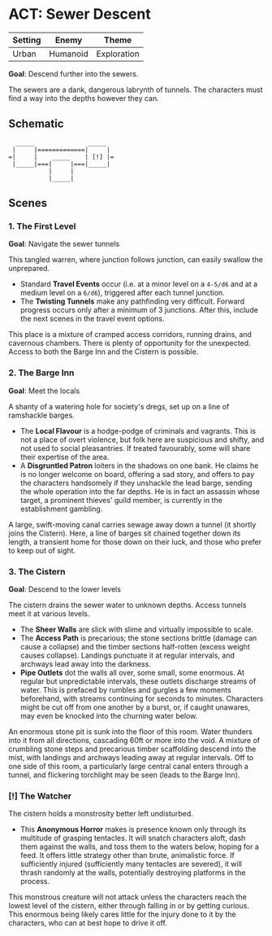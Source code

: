 # ACT: Sewer Descent

| Setting  | Enemy     | Theme        |
|----------|-----------|--------------|
| Urban    | Humanoid  | Exploration  |

**Goal**: Descend further into the sewers.

The sewers are a dank, dangerous labrynth of tunnels. The characters must find a way
into the depths however they can.

## Schematic

      _____               _____
     |     |=============|     |
    =|     |    _____    | [!] |=
     |_____|===|     |===|_____|
               |     |
               |_____|

## Scenes

### 1. The First Level

**Goal**: Navigate the sewer tunnels

This tangled warren, where junction follows junction, can easily swallow the unprepared.

- Standard **Travel Events** occur (i.e. at a minor level on a `4-5/d6` and at a medium
  level on a `6/d6`), triggered after each tunnel junction. 
- The **Twisting Tunnels** make any pathfinding very difficult. Forward progress occurs
  only after a minimum of 3 junctions. After this, include the next scenes in the travel
  event options.

This place is a mixture of cramped access corridors, running drains, and cavernous
chambers. There is plenty of opportunity for the unexpected. Access to both the Barge
Inn and the Cistern is possible.

### 2. The Barge Inn

**Goal**: Meet the locals

A shanty of a watering hole for society's dregs, set up on a line of ramshackle barges.

- The **Local Flavour** is a hodge-podge of criminals and vagrants. This is not a place
  of overt violence, but folk here are suspicious and shifty, and not used to social
  pleasantries. If treated favourably, some will share their expertise of the area.
- A **Disgruntled Patron** loiters in the shadows on one bank. He claims he is no longer
  welcome on board, offering a sad story, and offers to pay the characters handsomely if
  they unshackle the lead barge, sending the whole operation into the far depths. He is
  in fact an assassin whose target, a prominent thieves' guild member, is currently in
  the establishment gambling.

A large, swift-moving canal carries sewage away down a tunnel (it shortly joins the
Cistern). Here, a line of barges sit chained together down its length, a transient
home for those down on their luck, and those who prefer to keep out of sight.

### 3. The Cistern

**Goal**: Descend to the lower levels

The cistern drains the sewer water to unknown depths. Access tunnels meet it at various
levels.

- The **Sheer Walls** are slick with slime and virtually impossible to scale.
- The **Access Path** is precarious; the stone sections brittle (damage can cause a
  collapse) and the timber sections half-rotten (excess weight causes collapse).
  Landings punctuate it at regular intervals, and archways lead away into the darkness.
- **Pipe Outlets** dot the walls all over, some small, some enormous. At regular but
  unpredictable intervals, these outlets discharge streams of water. This is prefaced by
  rumbles and gurgles a few moments beforehand, with streams continuing for seconds to
  minutes. Characters might be cut off from one another by a burst, or, if caught
  unawares, may even be knocked into the churning water below.

An enormous stone pit is sunk into the floor of this room. Water thunders into it from
all directions, cascading 60ft or more into the void. A mixture of crumbling stone steps
and precarious timber scaffolding descend into the mist, with landings and archways
leading away at regular intervals. Off to one side of this room, a particularly large
central canal enters through a tunnel, and flickering torchlight may be seen (leads to
the Barge Inn).

### [!] The Watcher

The cistern holds a monstrosity better left undisturbed.

- This **Anonymous Horror** makes is presence known only through its multitude of
  grasping tentacles. It will snatch characters aloft, dash them against the walls, and
  toss them to the waters below, hoping for a feed. It offers little strategy other than
  brute, animalistic force. If sufficiently injured (sufficiently many tentacles are
  severed), it will thrash randomly at the walls, potentially destroying platforms in
  the process.

This monstrous creature will not attack unless the characters reach the lowest level of
the cistern, either through falling in or by getting curious. This enormous being likely
cares little for the injury done to it by the characters, who can at best hope to drive
it off.
